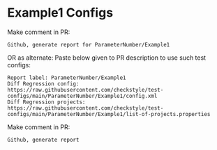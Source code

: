 # Example1 Configs
Make comment in PR:
```
Github, generate report for ParameterNumber/Example1
```
OR as alternate:
Paste below given to PR description to use such test configs:
```
Report label: ParameterNumber/Example1
Diff Regression config: https://raw.githubusercontent.com/checkstyle/test-configs/main/ParameterNumber/Example1/config.xml
Diff Regression projects: https://raw.githubusercontent.com/checkstyle/test-configs/main/ParameterNumber/Example1/list-of-projects.properties
```
Make comment in PR:
```
Github, generate report
```
